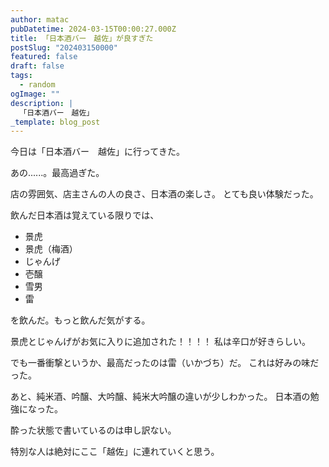 ```yaml
---
author: matac
pubDatetime: 2024-03-15T00:00:27.000Z
title: 「日本酒バー　越佐」が良すぎた
postSlug: "202403150000"
featured: false
draft: false
tags:
  - random
ogImage: ""
description: |
  「日本酒バー　越佐」
_template: blog_post
---
```


今日は「日本酒バー　越佐」に行ってきた。

あの......。最高過ぎた。

店の雰囲気、店主さんの人の良さ、日本酒の楽しさ。
とても良い体験だった。

飲んだ日本酒は覚えている限りでは、

- 景虎
- 景虎（梅酒）
- じゃんげ
- 壱醸
- 雪男
- 雷

を飲んだ。もっと飲んだ気がする。

景虎とじゃんげがお気に入りに追加された！！！！
私は辛口が好きらしい。

でも一番衝撃というか、最高だったのは雷（いかづち）だ。
これは好みの味だった。

あと、純米酒、吟醸、大吟醸、純米大吟醸の違いが少しわかった。
日本酒の勉強になった。

酔った状態で書いているのは申し訳ない。

特別な人は絶対にここ「越佐」に連れていくと思う。
